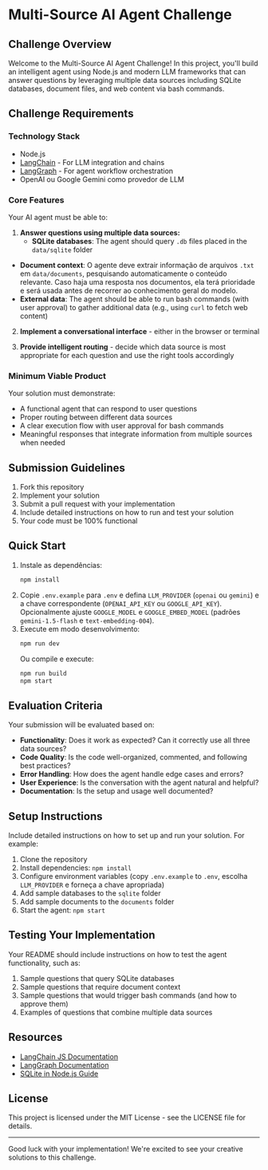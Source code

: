 # Multi-Source AI Agent Challenge

## Challenge Overview

Welcome to the Multi-Source AI Agent Challenge! In this project, you'll build an intelligent agent using Node.js and modern LLM frameworks that can answer questions by leveraging multiple data sources including SQLite databases, document files, and web content via bash commands.

## Challenge Requirements

### Technology Stack
- Node.js
- [LangChain](https://js.langchain.com/docs/) - For LLM integration and chains
- [LangGraph](https://js.langchain.com/docs/langgraph/) - For agent workflow orchestration
- OpenAI ou Google Gemini como provedor de LLM

### Core Features
Your AI agent must be able to:

1. **Answer questions using multiple data sources:**
   - **SQLite databases**: The agent should query `.db` files placed in the `data/sqlite` folder
  - **Document context**: O agente deve extrair informação de arquivos `.txt` em `data/documents`, pesquisando automaticamente o conteúdo relevante. Caso haja uma resposta nos documentos, ela terá prioridade e será usada antes de recorrer ao conhecimento geral do modelo.
   - **External data**: The agent should be able to run bash commands (with user approval) to gather additional data (e.g., using `curl` to fetch web content)

2. **Implement a conversational interface** - either in the browser or terminal

3. **Provide intelligent routing** - decide which data source is most appropriate for each question and use the right tools accordingly

### Minimum Viable Product
Your solution must demonstrate:

- A functional agent that can respond to user questions
- Proper routing between different data sources
- A clear execution flow with user approval for bash commands
- Meaningful responses that integrate information from multiple sources when needed

## Submission Guidelines

1. Fork this repository
2. Implement your solution
3. Submit a pull request with your implementation
4. Include detailed instructions on how to run and test your solution
5. Your code must be 100% functional

## Quick Start

1. Instale as dependências:
   ```bash
   npm install
   ```
2. Copie `.env.example` para `.env` e defina `LLM_PROVIDER` (`openai` ou `gemini`) e a chave correspondente (`OPENAI_API_KEY` ou `GOOGLE_API_KEY`). Opcionalmente ajuste `GOOGLE_MODEL` e `GOOGLE_EMBED_MODEL` (padrões `gemini-1.5-flash` e `text-embedding-004`).
3. Execute em modo desenvolvimento:
   ```bash
   npm run dev
   ```
   Ou compile e execute:
   ```bash
   npm run build
   npm start
   ```

## Evaluation Criteria

Your submission will be evaluated based on:

- **Functionality**: Does it work as expected? Can it correctly use all three data sources?
- **Code Quality**: Is the code well-organized, commented, and following best practices?
- **Error Handling**: How does the agent handle edge cases and errors?
- **User Experience**: Is the conversation with the agent natural and helpful?
- **Documentation**: Is the setup and usage well documented?

## Setup Instructions

Include detailed instructions on how to set up and run your solution. For example:

1. Clone the repository
2. Install dependencies: `npm install`
3. Configure environment variables (copy `.env.example` to `.env`, escolha `LLM_PROVIDER` e forneça a chave apropriada)
4. Add sample databases to the `sqlite` folder
5. Add sample documents to the `documents` folder
6. Start the agent: `npm start`

## Testing Your Implementation

Your README should include instructions on how to test the agent functionality, such as:

1. Sample questions that query SQLite databases
2. Sample questions that require document context
3. Sample questions that would trigger bash commands (and how to approve them)
4. Examples of questions that combine multiple data sources

## Resources

- [LangChain JS Documentation](https://js.langchain.com/docs/)
- [LangGraph Documentation](https://js.langchain.com/docs/langgraph/)
- [SQLite in Node.js Guide](https://www.sqlitetutorial.net/sqlite-nodejs/)

## License

This project is licensed under the MIT License - see the LICENSE file for details.

---

Good luck with your implementation! We're excited to see your creative solutions to this challenge.
